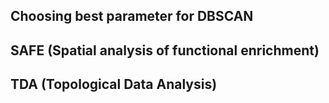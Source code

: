 ## Choosing best parameter for DBSCAN

## SAFE (Spatial analysis of functional enrichment)

## TDA (Topological Data Analysis)
